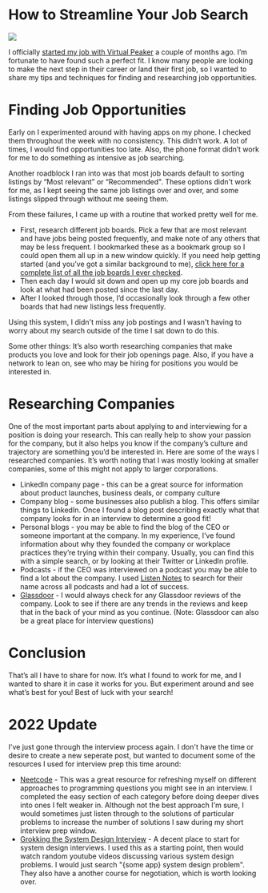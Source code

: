 # How to Streamline Your Job Search

![](../assets/blog/laptop.avif)

I officially [started my job with Virtual Peaker](https://blog.virtual-peaker.com/team-qa-graham-park) a couple of months ago. I’m fortunate to have found such a perfect fit. I know many people are looking to make the next step in their career or land their first job, so I wanted to share my tips and techniques for finding and researching job opportunities.

# Finding Job Opportunities
Early on I experimented around with having apps on my phone. I checked them throughout the week with no consistency. This didn’t work. A lot of times, I would find opportunities too late. Also, the phone format didn’t work for me to do something as intensive as job searching.

Another roadblock I ran into was that most job boards default to sorting listings by “Most relevant” or “Recommended". These options didn't work for me, as I kept seeing the same job listings over and over, and some listings slipped through without me seeing them.

From these failures, I came up with a routine that worked pretty well for me.

* First, research different job boards. Pick a few that are most relevant and have jobs being posted frequently, and make note of any others that may be less frequent. I bookmarked these as a bookmark group so I could open them all up in a new window quickly. If you need help getting started (and you’ve got a similar background to me), [click here for a complete list of all the job boards I ever checked](https://gist.github.com/grahamjpark/0b366b964d8588321654f363d7b7d389).
* Then each day I would sit down and open up my core job boards and look at what had been posted since the last day.
* After I looked through those, I’d occasionally look through a few other boards that had new listings less frequently.

Using this system, I didn't miss any job postings and I wasn't having to worry about my search outside of the time I sat down to do this.

Some other things: It’s also worth researching companies that make products you love and look for their job openings page. Also, if you have a network to lean on, see who may be hiring for positions you would be interested in.

# Researching Companies
One of the most important parts about applying to and interviewing for a position is doing your research. This can really help to show your passion for the company, but it also helps you know if the company’s culture and trajectory are something you’d be interested in. Here are some of the ways I researched companies. It’s worth noting that I was mostly looking at smaller companies, some of this might not apply to larger corporations.

* LinkedIn company page - this can be a great source for information about product launches, business deals, or company culture
* Company blog - some businesses also publish a blog. This offers similar things to LinkedIn. Once I found a blog post describing exactly what that company looks for in an interview to determine a good fit!
* Personal blogs - you may be able to find the blog of the CEO or someone important at the company. In my experience, I’ve found information about why they founded the company or workplace practices they’re trying within their company. Usually, you can find this with a simple search, or by looking at their Twitter or LinkedIn profile.
* Podcasts - if the CEO was interviewed on a podcast you may be able to find a lot about the company. I used [Listen Notes](https://www.listennotes.com/) to search for their name across all podcasts and had a lot of success.
* [Glassdoor](https://www.glassdoor.com/member/home/index.htm) - I would always check for any Glassdoor reviews of the company. Look to see if there are any trends in the reviews and keep that in the back of your mind as you continue. (Note: Glassdoor can also be a great place for interview questions)

# Conclusion
That’s all I have to share for now. It’s what I found to work for me, and I wanted to share it in case it works for you. But experiment around and see what’s best for you! Best of luck with your search!

# 2022 Update

I've just gone through the interview process again. I don't have the time or desire to create a new seperate post, but wanted to document some of the resources I used for interview prep this time around:

* [Neetcode](https://neetcode.io/practice) - This was a great resource for refreshing myself on different approaches to programming questions you might see in an interview. I completed the easy section of each category before doing deeper dives into ones I felt weaker in. Although not the best approach I'm sure, I would sometimes just listen through to the solutions of particular problems to increase the number of solutions I saw during my short interview prep window.
* [Grokking the System Design Interview](https://www.educative.io/courses/grokking-the-system-design-interview) - A decent place to start for system design interviews. I used this as a starting point, then would watch random youtube videos discussing various system design problems. I would just search "{some app} system design problem". They also have a another course for negotiation, which is worth looking over.